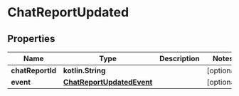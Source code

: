 
# ChatReportUpdated

## Properties
Name | Type | Description | Notes
------------ | ------------- | ------------- | -------------
**chatReportId** | **kotlin.String** |  |  [optional]
**event** | [**ChatReportUpdatedEvent**](ChatReportUpdatedEvent.md) |  |  [optional]



